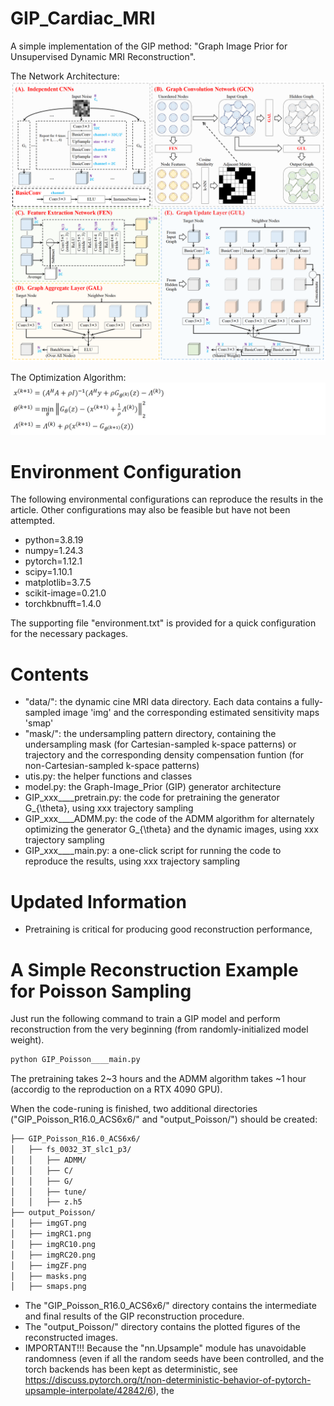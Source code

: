 # GIP_Cardiac_MRI
A simple implementation of the GIP method: "Graph Image Prior for Unsupervised Dynamic MRI Reconstruction".

The Network Architecture:
![Image text](illustration/Network_Architecture.png)

The Optimization Algorithm:
![Image text](illustration/Optimization_Algorithm.png)

# Environment Configuration
The following environmental configurations can reproduce the results in the article. Other configurations may also be feasible but have not been attempted.

* python=3.8.19
* numpy=1.24.3
* pytorch=1.12.1
* scipy=1.10.1
* matplotlib=3.7.5
* scikit-image=0.21.0
* torchkbnufft=1.4.0
  
The supporting file "environment.txt" is provided for a quick configuration for the necessary packages.

# Contents
* "data/": the dynamic cine MRI data directory. Each data contains a fully-sampled image 'img' and the corresponding estimated sensitivity maps 'smap'
* "mask/": the undersampling pattern directory, containing the undersampling mask (for Cartesian-sampled k-space patterns) or trajectory and the corresponding density compensation funtion (for non-Cartesian-sampled k-space patterns)
* utis.py: the helper functions and classes
* model.py: the Graph-Image_Prior (GIP) generator architecture
* GIP_xxx____pretrain.py: the code for pretraining the generator G_{\theta}, using xxx trajectory sampling
* GIP_xxx____ADMM.py: the code of the ADMM algorithm for alternately optimizing the generator G_{\theta} and the dynamic images, using xxx trajectory sampling
* GIP_xxx____main.py: a one-click script for running the code to reproduce the results, using xxx trajectory sampling

# Updated Information
* Pretraining is critical for producing good reconstruction performance,

# A Simple Reconstruction Example for Poisson Sampling
Just run the following command to train a GIP model and perform reconstruction from the very beginning (from randomly-initialized model weight).

```bash
python GIP_Poisson____main.py
```

The pretraining takes 2~3 hours and the ADMM algorithm takes ~1 hour (accordig to the reproduction on a RTX 4090 GPU).

When the code-runing is finished, two additional directories ("GIP_Poisson_R16.0_ACS6x6/" and "output_Poisson/") should be created:

```bash
├── GIP_Poisson_R16.0_ACS6x6/
│   ├── fs_0032_3T_slc1_p3/
│   │   ├── ADMM/
│   │   ├── C/
│   │   ├── G/
│   │   ├── tune/
│   │   ├── z.h5
├── output_Poisson/
│   ├── imgGT.png
│   ├── imgRC1.png
│   ├── imgRC10.png
│   ├── imgRC20.png
│   ├── imgZF.png
│   ├── masks.png
│   ├── smaps.png
```
* The "GIP_Poisson_R16.0_ACS6x6/" directory contains the intermediate and final results of the GIP reconstruction procedure.
* The "output_Poisson/" directory contains the plotted figures of the reconstructed images.
* IMPORTANT!!! Because the "nn.Upsample" module has unavoidable randomness (even if all the random seeds have been controlled, and the torch backends has been kept as deterministic, see https://discuss.pytorch.org/t/non-deterministic-behavior-of-pytorch-upsample-interpolate/42842/6), the 
